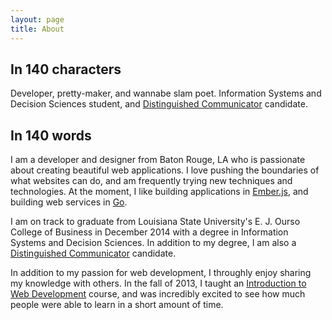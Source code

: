 ```yaml
---
layout: page
title: About
---
```


## In 140 characters
Developer, pretty-maker, and wannabe slam poet. Information Systems and Decision Sciences student, and [Distinguished Communicator](http://sites01.lsu.edu/wp/cxc/distinguished-communicators/) candidate.

## In 140 words
I am a developer and designer from Baton Rouge, LA who is passionate about creating beautiful web applications. I love pushing the boundaries of what websites can do, and am frequently trying new techniques and technologies. At the moment, I like building applications in [Ember.js](http://emberjs.com/), and building web services in [Go](http://golang.org/).

I am on track to graduate from Louisiana State University's E. J. Ourso College of Business in December 2014 with a degree in Information Systems and Decision Sciences. In addition to my degree, I am also a [Distinguished Communicator](http://sites01.lsu.edu/wp/cxc/distinguished-communicators/) candidate.

In addition to my passion for web development, I throughly enjoy sharing my knowledge with others. In the fall of 2013, I taught an [Introduction to Web Development](/projects/web-development-course) course, and was incredibly excited to see how much people were able to learn in a short amount of time.